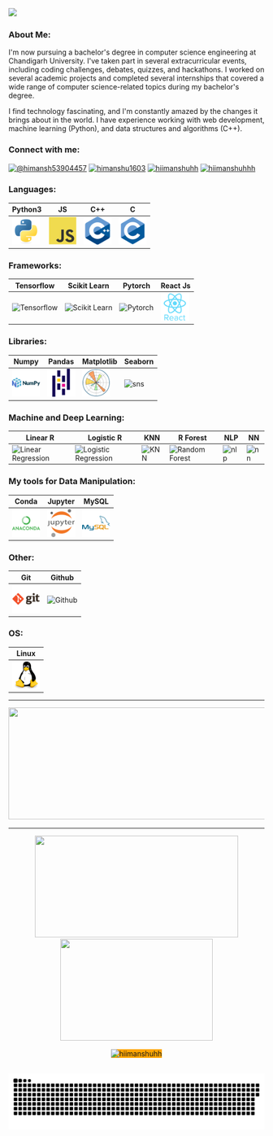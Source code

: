     
![](https://github-profile-trophy.vercel.app/?username=hiimanshuhh&theme=radical&no-frame=false&no-bg=true&margin-w=4)

### About Me:    
I'm now pursuing a bachelor's degree in computer science engineering at Chandigarh University. I've taken part in several extracurricular events, including coding challenges, debates, quizzes, and hackathons. I worked on several academic projects and completed several internships that covered a wide range of computer science-related topics during my bachelor's degree.

I find technology fascinating, and I'm constantly amazed by the changes it brings about in the world. I have experience working with web development, machine learning (Python), and data structures and algorithms (C++).


<h3 align="left">Connect with me:</h3>
<p align="left">
<a href="https://twitter.com/@himansh53904457" target="blank"><img align="center" src="https://raw.githubusercontent.com/rahuldkjain/github-profile-readme-generator/master/src/images/icons/Social/twitter.svg" alt="@himansh53904457" height="30" width="40" /></a>
<a href="https://linkedin.com/in/himanshu1603" target="blank"><img align="center" src="https://raw.githubusercontent.com/rahuldkjain/github-profile-readme-generator/master/src/images/icons/Social/linked-in-alt.svg" alt="himanshu1603" height="30" width="40" /></a>
<a href="https://kaggle.com/hiimanshuhh" target="blank"><img align="center" src="https://raw.githubusercontent.com/rahuldkjain/github-profile-readme-generator/master/src/images/icons/Social/kaggle.svg" alt="hiimanshuhh" height="30" width="40" /></a>
<a href="https://instagram.com/hiimanshuhhh" target="blank"><img align="center" src="https://raw.githubusercontent.com/rahuldkjain/github-profile-readme-generator/master/src/images/icons/Social/instagram.svg" alt="hiimanshuhhh" height="30" width="40" /></a>
</p>

### Languages:
| Python3 | JS | C++ | C |   
|----------|----------|----------|-----|
|  <img src="https://github.com/devicons/devicon/blob/master/icons/python/python-original.svg" title="Python"  alt="Python" width="55" height="55"/> | <img src="https://github.com/devicons/devicon/blob/master/icons/javascript/javascript-original.svg" title="JavaScript" alt="JavaScript" width="55" height="55"/> | <img src="https://raw.githubusercontent.com/devicons/devicon/master/icons/cplusplus/cplusplus-original.svg" title="C++" alt="Solidity" width="55" height="55"/> | <img src="https://github.com/devicons/devicon/blob/master/icons/c/c-original.svg" title="C"  alt="C" width="55" height="55"/> |  

### Frameworks:
| Tensorflow | Scikit Learn | Pytorch | React Js |
|----------|----------|----------|----------|
|  <img src="https://uxwing.com/wp-content/themes/uxwing/download/brands-and-social-media/google-tensorflow-icon.png" title="Tensorflow"  alt="Tensorflow" width="55" height="55"/> | <img src="https://upload.wikimedia.org/wikipedia/commons/0/05/Scikit_learn_logo_small.svg" title="Scikit Learn" alt="Scikit Learn" width="55" height="55"/> | <img src="https://blog.christianperone.com/wp-content/uploads/2023/12/torch_logo-248x300.png" title="Pytorch" alt="Pytorch" width="55" height="55"/> | <img src="https://raw.githubusercontent.com/devicons/devicon/master/icons/react/react-original-wordmark.svg" title="React JS"  alt="React JS" width="55" height="55"/>|

### Libraries:
| Numpy | Pandas | Matplotlib | Seaborn |   
|----------|----------|----------|-----|
| <img src="https://github.com/devicons/devicon/blob/master/icons/numpy/numpy-original-wordmark.svg" title="Numpy" alt="Numpy" width="55" height="55"/>| <img src="https://github.com/devicons/devicon/blob/master/icons/pandas/pandas-original.svg" title="Pandas" alt="Pandas" width="55" height="55"/>|   <img src="https://github.com/devicons/devicon/blob/master/icons/matplotlib/matplotlib-original.svg" title="mpl" alt="mpl" width="55" height="55"/>| <img src="https://user-images.githubusercontent.com/315810/92159303-30d41100-edfb-11ea-8107-1c5352202571.png" title="sns" alt="sns" width="55" height="55"/>| 

### Machine and Deep Learning:

| Linear R | Logistic R | KNN | R Forest | NLP | NN | 
|----------|----------|----------|----------|----------|----------|
|  <img src="https://brookewenig.com/img/LinearRegression/linear-regress2.png" title="Linear Regression"  alt="Linear Regression" width="55" height="55"/>| <img src="https://cdn-icons-png.flaticon.com/512/9304/9304479.png" title="Logistic Regression"  alt="Logistic Regression" width="55" height="55"/>|  <img src="https://miro.medium.com/v2/resize:fit:1270/format:webp/1*WQmkAPKje9-1Lenh-Fs0Xw.png" title="KNN" alt="KNN" width="55" height="55"/>|  <img src="https://static.vecteezy.com/system/resources/previews/039/202/122/large_2x/random-forest-algorithm-color-icon-illustration-vector.jpg" title="Random Forest" alt="Random Forest" width="55" height="55"/>| <img src="https://cdn-icons-png.flaticon.com/512/9831/9831299.png" title="nlp" alt="nlp" width="55" height="55"/>| <img src="https://cdn-icons-png.flaticon.com/512/6461/6461928.png" title="nn" alt="nn" width="55" height="55"/>|

### My tools for Data Manipulation:

| Conda | Jupyter | MySQL |
|----------|----------|----------|
|<img src="https://github.com/devicons/devicon/blob/master/icons/anaconda/anaconda-original-wordmark.svg" title="Anaconda" alt="Conda" width="55" height="55"/>|<img src="https://github.com/devicons/devicon/blob/master/icons/jupyter/jupyter-original-wordmark.svg" title="Jupiter" alt="Jupiter" width="55" height="55"/>|<img src="https://github.com/devicons/devicon/blob/master/icons/mysql/mysql-original-wordmark.svg" title="MySQL" alt="MySQL" width="55" height="55"/>|

### Other:

| Git | Github |
|----------|----------|
|<img src="https://github.com/devicons/devicon/blob/master/icons/git/git-original-wordmark.svg" title="Git" alt="Git" width="55" height="55"/>|<img src="https://camo.githubusercontent.com/6859b81bad9211632c09ba0ba5aff3ce23d87f38bd199a05cfdd67b70d8ef58e/68747470733a2f2f6564656e742e6769746875622e696f2f537570657254696e7949636f6e732f696d616765732f7376672f6769746875622e737667" title="Github" alt="Github" width="55" height="55"/>|

### OS:

| Linux | 
|----------|
| <img src="https://github.com/devicons/devicon/blob/master/icons/linux/linux-original.svg" title="Linux" alt="Linux" width="55" height="55"/> | 

---

  
<p align="center">
  <img width="800" height="220" src="https://github-readme-streak-stats.herokuapp.com/?user=hiimanshuhh&theme=highcontrast&hide_border=true&border_radius=5&card_width=800">
</p>


---

<p align="center">
  <img width="400" height="200" src="https://github-readme-stats.vercel.app/api?username=hiimanshuhh&show_icons=true&theme=vision-friendly-dark">

  
  <img width="300" height="200" src="https://github-readme-stats.vercel.app/api/top-langs/?username=hiimanshuhh&size_weight=0.0003&count_weight=0.3&theme=vision-friendly-dark">
</p>


<div id="header" align="center">
  <img style="background-color:orange;" src="https://quotes-github-readme.vercel.app/api?type=horizontal&theme=radical" alt="hiimanshuhh" alt=""/>
</div>

<div id="header" align="center">
  <img src="https://komarev.com/ghpvc/?username=hiimanshuhh&style=for-the-badge&color=orange" alt=""/>
</div>

<p align="center">
 <img width="1000" src="github-snake.svg" alt="snake"/>
</p>





